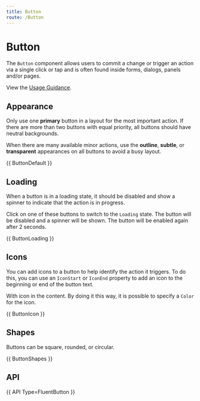 ```yaml
---
title: Button
route: /Button
---
```


# Button

The `Button` component allows users to commit a change or trigger an action via a single click
or tap and is often found inside forms, dialogs, panels and/or pages.

View the [Usage Guidance](https://fluent2.microsoft.design/components/web/react/button/usage).

## Appearance

Only use one **primary** button in a layout for the most important action.
If there are more than two buttons with equal priority, all buttons should have neutral backgrounds.

When there are many available minor actions, use the **outline**, **subtle**, or **transparent** appearances
on all buttons to avoid a busy layout.

{{ ButtonDefault }}

## Loading

When a button is in a loading state, it should be disabled and show a spinner to indicate
that the action is in progress.

Click on one of these buttons to switch to the `Loading` state.
The button will be disabled and a spinner will be shown.
The button will be enabled again after 2 seconds.

{{ ButtonLoading }}

## Icons

You can add icons to a button to help identify the action it triggers.
To do this, you can use an `IconStart` or `IconEnd` property to add an icon
to the beginning or end of the button text.

With icon in the content. By doing it this way, it is possible to specify
a <code>Color</code> for the icon.

{{ ButtonIcon }}

## Shapes

Buttons can be square, rounded, or circular.

{{ ButtonShapes }}

## API

{{ API Type=FluentButton }}
